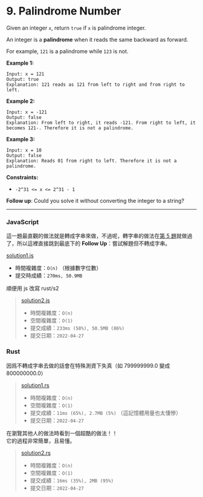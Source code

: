 # 9. Palindrome Number

Given an integer `x`, return `true` if `x` is palindrome integer.

An integer is a **palindrome** when it reads the same backward as forward.

For example, `121` is a palindrome while `123` is not.
 

**Example 1:**
```
Input: x = 121
Output: true
Explanation: 121 reads as 121 from left to right and from right to left.
```

**Example 2:**
```
Input: x = -121
Output: false
Explanation: From left to right, it reads -121. From right to left, it becomes 121-. Therefore it is not a palindrome.
```

**Example 3:**
```
Input: x = 10
Output: false
Explanation: Reads 01 from right to left. Therefore it is not a palindrome.
```

**Constraints:**
* `-2^31 <= x <= 2^31 - 1`
 

**Follow up**: Could you solve it without converting the integer to a string?


***

### JavaScript

這一題最直觀的做法就是轉成字串來做，不過呢，轉字串的做法在[第 5 題](../../Medium/5.%20Longest%20Palindromic%20Substring/readme.md)就做過了，所以這裡直接跳到最底下的 **Follow Up**：嘗試解題但不轉成字串。

[solution1.js](solution1.js)
* 時間複雜度：`O(n)` （根據數字位數）
* 提交時成績：`270ms, 50.9MB`


順便用 js 改寫 rust/s2

> [solution2.js](solution2.js)
> * 時間複雜度：`O(n)`
> * 空間複雜度：`O(1)`
> * 提交成績：`233ms (58%), 50.5MB (86%)` 
> * 提交日期：`2022-04-27`


### Rust
因爲不轉成字串去做的話會在特殊測資下失真（如 799999999.0 變成 800000000.0）

> [solution1.rs](solution1.rs)
> * 時間複雜度：`O(n)`
> * 空間複雜度：`O(1)`
> * 提交成績：`11ms (65%), 2.7MB (5%)` （這記憶體用量也太悽慘）
> * 提交日期：`2022-04-27`


在瀏覽其他人的做法時看到一個超酷的做法！！  
它的過程非常簡單，且易懂。  

> [solution2.rs](solution2.rs)
> * 時間複雜度：`O(n)`
> * 空間複雜度：`O(1)`
> * 提交成績：`16ms (35%), 2MB (95%)` 
> * 提交日期：`2022-04-27`


